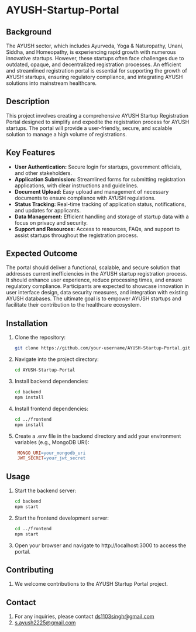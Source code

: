 # AYUSH-Startup-Portal

## Background

The AYUSH sector, which includes Ayurveda, Yoga & Naturopathy, Unani, Siddha, and Homeopathy, is experiencing rapid growth with numerous innovative startups. However, these startups often face challenges due to outdated, opaque, and decentralized registration processes. An efficient and streamlined registration portal is essential for supporting the growth of AYUSH startups, ensuring regulatory compliance, and integrating AYUSH solutions into mainstream healthcare.

## Description

This project involves creating a comprehensive AYUSH Startup Registration Portal designed to simplify and expedite the registration process for AYUSH startups. The portal will provide a user-friendly, secure, and scalable solution to manage a high volume of registrations.

## Key Features

- **User Authentication:** Secure login for startups, government officials, and other stakeholders.
- **Application Submission:** Streamlined forms for submitting registration applications, with clear instructions and guidelines.
- **Document Upload:** Easy upload and management of necessary documents to ensure compliance with AYUSH regulations.
- **Status Tracking:** Real-time tracking of application status, notifications, and updates for applicants.
- **Data Management:** Efficient handling and storage of startup data with a focus on privacy and security.
- **Support and Resources:** Access to resources, FAQs, and support to assist startups throughout the registration process.

## Expected Outcome

The portal should deliver a functional, scalable, and secure solution that addresses current inefficiencies in the AYUSH startup registration process. It should enhance user experience, reduce processing times, and ensure regulatory compliance. Participants are expected to showcase innovation in user interface design, data security measures, and integration with existing AYUSH databases. The ultimate goal is to empower AYUSH startups and facilitate their contribution to the healthcare ecosystem.

## Installation

1. Clone the repository:
   ```bash
   git clone https://github.com/your-username/AYUSH-Startup-Portal.git
2. Navigate into the project directory:
   ```bash
   cd AYUSH-Startup-Portal
3. Install backend dependencies:
   ```bash
   cd backend
   npm install
4. Install frontend dependencies:
   ```bash
   cd ../frontend
   npm install
5. Create a .env file in the backend directory and add your environment variables (e.g., MongoDB URI):
   ```makefile
    MONGO_URI=your_mongodb_uri
    JWT_SECRET=your_jwt_secret

## Usage

1. Start the backend server:
   ```bash
   cd backend
   npm start
2. Start the frontend development server:
   ```bash
   cd ../frontend
   npm start
3. Open your browser and navigate to http://localhost:3000 to access the portal.

## Contributing
1. We welcome contributions to the AYUSH Startup Portal project.

## Contact
1. For any inquiries, please contact ds1103singh@gmail.com
2. s.ayush2225@gmail.com